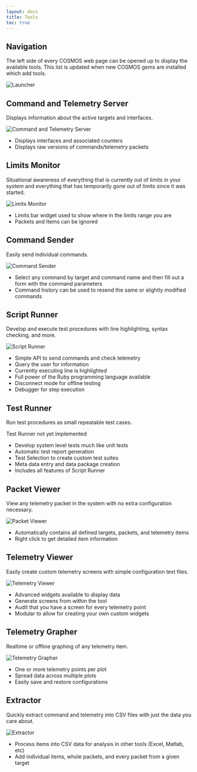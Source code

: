 ```yaml
---
layout: docs
title: Tools
toc: true
---
```


## Navigation

The left side of every COSMOS web page can be opened up to display the available tools.
This list is updated when new COSMOS gems are installed which add tools.

![Launcher](/img/v5/navigation.png)

## Command and Telemetry Server

Displays information about the active targets and interfaces.

![Command and Telemetry Server](/img/v5/cmd_tlm_server.png)

- Displays interfaces and associated counters
- Displays raw versions of commands/telemetry packets

## Limits Monitor

Situational awareness of everything that is currently out of limits in your system and everything that has temporarily gone out of limits since it was started.

![Limits Monitor](/img/v5/limits_monitor.png)

- Limits bar widget used to show where in the limits range you are
- Packets and Items can be ignored

## Command Sender

Easily send individual commands.

![Command Sender](/img/v5/command_sender.png)

- Select any command by target and command name and then fill out a form with the command parameters
- Command history can be used to resend the same or slightly modified commands

## Script Runner

Develop and execute test procedures with line highlighting, syntax checking, and more.

![Script Runner](/img/v5/script_runner.png)

- Simple API to send commands and check telemetry
- Query the user for information
- Currently executing line is highlighted
- Full power of the Ruby programming language available
- Disconnect mode for offline testing
- Debugger for step execution

## Test Runner

Run test procedures as small repeatable test cases.

<!-- ![Test Runner](/img/v5/test_runner.png) -->
<div class="note unreleased">
  <p>Test Runner not yet implemented</p>
</div>

- Develop system level tests much like unit tests
- Automatic test report generation
- Test Selection to create custom test suites
- Meta data entry and data package creation
- Includes all features of Script Runner

## Packet Viewer

View any telemetry packet in the system with no extra configuration necessary.

![Packet Viewer](/img/v5/packet_viewer.png)

- Automatically contains all defined targets, packets, and telemetry items
- Right click to get detailed item information

## Telemetry Viewer

Easily create custom telemetry screens with simple configuration text files.

![Telemetry Viewer](/img/v5/telemetry_viewer.png)

- Advanced widgets available to display data
- Generate screens from within the tool
- Audit that you have a screen for every telemetry point
- Modular to allow for creating your own custom widgets

## Telemetry Grapher

Realtime or offline graphing of any telemetry item.

![Telemetry Grapher](/img/v5/telemetry_grapher.png)

- One or more telemetry points per plot
- Spread data across multiple plots
- Easily save and restore configurations

## Extractor

Quickly extract command and telemetry into CSV files with just the data you care about.

![Extractor](/img/v5/extractor.png)

- Process items into CSV data for analysis in other tools (Excel, Matlab, etc)
- Add individual items, whole packets, and every packet from a given target

